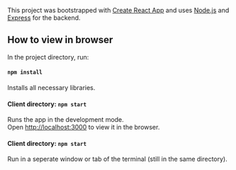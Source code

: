 This project was bootstrapped with [Create React App](https://github.com/facebook/create-react-app)
and uses [Node.js](https://nodejs.org/en/) and [Express](https://expressjs.com/) for the backend. 

## How to view in browser

In the project directory, run:

#### `npm install`
Installs all necessary libraries.

#### Client directory: `npm start`

Runs the app in the development mode.<br />
Open [http://localhost:3000](http://localhost:3000) to view it in the browser.

#### Client directory: `npm start`

Run in a seperate window or tab of the terminal (still in the same directory).


